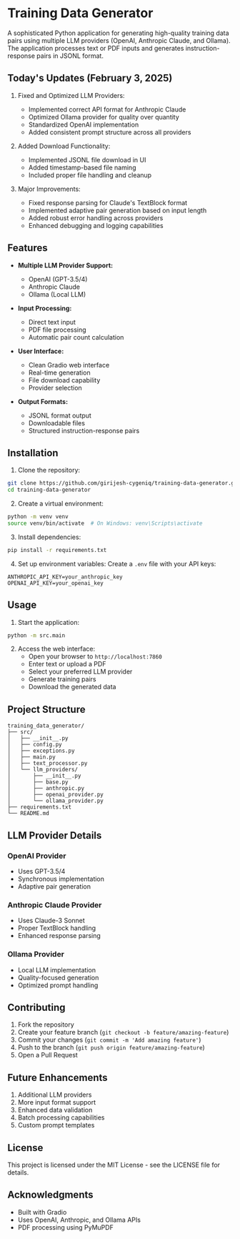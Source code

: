 # Training Data Generator

A sophisticated Python application for generating high-quality training data pairs using multiple LLM providers (OpenAI, Anthropic Claude, and Ollama). The application processes text or PDF inputs and generates instruction-response pairs in JSONL format.

## Today's Updates (February 3, 2025)

1. Fixed and Optimized LLM Providers:
   - Implemented correct API format for Anthropic Claude
   - Optimized Ollama provider for quality over quantity
   - Standardized OpenAI implementation
   - Added consistent prompt structure across all providers

2. Added Download Functionality:
   - Implemented JSONL file download in UI
   - Added timestamp-based file naming
   - Included proper file handling and cleanup

3. Major Improvements:
   - Fixed response parsing for Claude's TextBlock format
   - Implemented adaptive pair generation based on input length
   - Added robust error handling across providers
   - Enhanced debugging and logging capabilities

## Features

- **Multiple LLM Provider Support:**
  - OpenAI (GPT-3.5/4)
  - Anthropic Claude
  - Ollama (Local LLM)

- **Input Processing:**
  - Direct text input
  - PDF file processing
  - Automatic pair count calculation

- **User Interface:**
  - Clean Gradio web interface
  - Real-time generation
  - File download capability
  - Provider selection

- **Output Formats:**
  - JSONL format output
  - Downloadable files
  - Structured instruction-response pairs

## Installation

1. Clone the repository:
```bash
git clone https://github.com/girijesh-cygeniq/training-data-generator.git
cd training-data-generator
```

2. Create a virtual environment:
```bash
python -m venv venv
source venv/bin/activate  # On Windows: venv\Scripts\activate
```

3. Install dependencies:
```bash
pip install -r requirements.txt
```

4. Set up environment variables:
Create a `.env` file with your API keys:
```env
ANTHROPIC_API_KEY=your_anthropic_key
OPENAI_API_KEY=your_openai_key
```

## Usage

1. Start the application:
```bash
python -m src.main
```

2. Access the web interface:
   - Open your browser to `http://localhost:7860`
   - Enter text or upload a PDF
   - Select your preferred LLM provider
   - Generate training pairs
   - Download the generated data

## Project Structure

```
training_data_generator/
├── src/
│   ├── __init__.py
│   ├── config.py
│   ├── exceptions.py
│   ├── main.py
│   ├── text_processor.py
│   └── llm_providers/
│       ├── __init__.py
│       ├── base.py
│       ├── anthropic.py
│       ├── openai_provider.py
│       └── ollama_provider.py
├── requirements.txt
└── README.md
```

## LLM Provider Details

### OpenAI Provider
- Uses GPT-3.5/4
- Synchronous implementation
- Adaptive pair generation

### Anthropic Claude Provider
- Uses Claude-3 Sonnet
- Proper TextBlock handling
- Enhanced response parsing

### Ollama Provider
- Local LLM implementation
- Quality-focused generation
- Optimized prompt handling

## Contributing

1. Fork the repository
2. Create your feature branch (`git checkout -b feature/amazing-feature`)
3. Commit your changes (`git commit -m 'Add amazing feature'`)
4. Push to the branch (`git push origin feature/amazing-feature`)
5. Open a Pull Request

## Future Enhancements

1. Additional LLM providers
2. More input format support
3. Enhanced data validation
4. Batch processing capabilities
5. Custom prompt templates

## License

This project is licensed under the MIT License - see the LICENSE file for details.

## Acknowledgments

- Built with Gradio
- Uses OpenAI, Anthropic, and Ollama APIs
- PDF processing using PyMuPDF